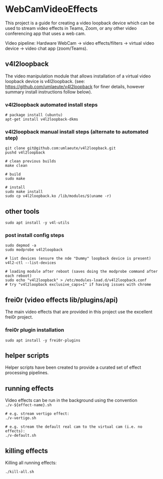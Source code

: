 # WebCamVideoEffects

This project is a guide for creating a video loopback device which can be used to stream video effects in Teams, Zoom, or any other video conferencing app that uses a web cam.

Video pipeline: Hardware WebCam -> video effects/filters -> virtual video device -> video chat app (zoom/Teams).

## v4l2loopback

The video manipulation module that allows installation of a virtual video loopback device is v4l2loopback.
(see: https://github.com/umlaeute/v4l2loopback for finer details, however summary install instructions follow below).

### v4l2loopback automated install steps

    # package install (ubuntu)
    apt-get install v4l2loopback-dkms

### v4l2loopback manual install steps (alternate to automated step)

    git clone git@github.com:umlaeute/v4l2loopback.git
    pushd v4l2loopback
    
    # clean previous builds
    make clean

    # build
    sudo make

    # install
    sudo make install
    sudo cp v4l2loopback.ko /lib/modules/$(uname -r)

## other tools

    sudo apt install -y v4l-utils

### post install config steps

    sudo depmod -a
    sudo modprobe v4l2loopback

    # list devices (ensure the nde "Dummy" loopback device is present)
    v4l2-ctl --list-devices

    # loading module after reboot (saves doing the modprobe command after each reboot)
    sudo echo "v4l2loopback" > /etc/modules-load.d/v4l2loopback.conf 
    # try "v4l2loopback exclusive_caps=1" if having issues with chrome

## frei0r (video effects lib/plugins/api)

The main video effects that are provided in this project use the excellent frei0r project.

### frei0r plugin installation

    sudo apt install -y frei0r-plugins

## helper scripts

Helper scripts have been created to provide a curated set of effect processing pipelines.

## running effects

Video effects can be run in the background using the convention `./v-${effect-name}.sh`

    # e.g. stream vertigo effect:
    ./v-vertigo.sh

    # e.g. stream the default real cam to the virtual cam (i.e. no effects):
    ./v-default.sh

## killing effects

Killing all running effects:

    ./kill-all.sh
